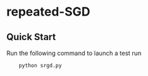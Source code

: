 # repeated-SGD

## Quick Start
Run the following command to launch a test run

```
    python srgd.py
```
